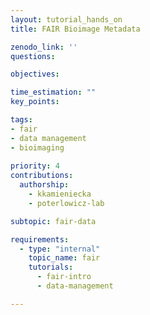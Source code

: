 ```yaml
---
layout: tutorial_hands_on
title: FAIR Bioimage Metadata

zenodo_link: ''
questions:

objectives:

time_estimation: ""
key_points:

tags:
- fair
- data management
- bioimaging
  
priority: 4
contributions:
  authorship:
    - kkamieniecka
    - poterlowicz-lab

subtopic: fair-data

requirements:
  - type: "internal"
    topic_name: fair
    tutorials:
      - fair-intro
      - data-management

---
```

